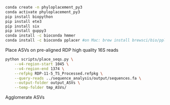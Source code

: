 

```bash
conda create -n phyloplacement_py3
conda activate phyloplacement_py3
pip install biopython
pip install ete3
pip install six
pip install guppy3
conda install -c bioconda hmmer
conda install -c bioconda pplacer #on Mac: brew install brewsci/bio/pplacer
```




Place ASVs on pre-aligned RDP high quality 16S reads

```bash
python scripts/place_seqs.py \
    --v4-region-start 1045 \
    --v4-region-end 1374 \
    --refpkg RDP-11-5_TS_Processed.refpkg \
    --query-reads ../sequence_analysis/output/sequences.fa \
    --output-folder output_ASVs \
    --temp-folder tmp_ASVs/
```

Agglomerate ASVs
